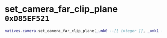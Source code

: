 # set_camera_far_clip_plane `0xD85EF521`

```lua
natives.camera.set_camera_far_clip_plane(_unk0 --[[ integer ]], _unk1 --[[ integer ]])
```